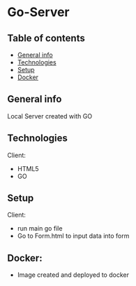 # Go-Server

## Table of contents
* [General info](#general-info)
* [Technologies](#technologies)
* [Setup](#setup)
* [Docker](#docker)


## General info
Local Server created with GO 
	
## Technologies

Client:
* HTML5
* GO

## Setup

Client: 
* run main go file
* Go to Form.html to input data into form 


## Docker:

* Image created and deployed to docker



